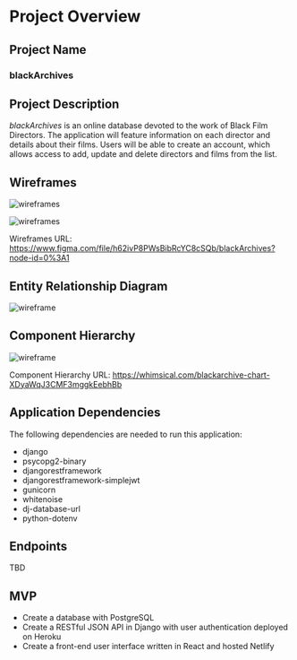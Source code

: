 # Project Overview

## Project Name

<h3><strong>blackArchives</strong></h3>

## Project Description

<em>blackArchives</em> is an online database devoted to the work of Black Film Directors. The application will feature information on each director and details about their films. Users will be able to create an account, which allows access to add, update and delete directors and films from the list.

## Wireframes

![wireframes](https://res.cloudinary.com/kacloud20/image/upload/v1643061990/Project%204/Screen_Shot_2022-01-24_at_5.06.17_PM_lmxkkb.png)

![wireframes](https://res.cloudinary.com/kacloud20/image/upload/v1643060923/Project%204/Screen_Shot_2022-01-24_at_4.48.31_PM_yeevkw.png)

Wireframes URL: https://www.figma.com/file/h62ivP8PWsBibRcYC8cSQb/blackArchives?node-id=0%3A1

## Entity Relationship Diagram

![wireframe](https://res.cloudinary.com/kacloud20/image/upload/v1643052545/Project%204/untitled_2_ndtofd.png)

## Component Hierarchy

![wireframe](https://res.cloudinary.com/kacloud20/image/upload/v1643064832/Project%204/blackarchive_chart_2x_skokre.png)

Component Hierarchy URL: https://whimsical.com/blackarchive-chart-XDyaWqJ3CMF3mggkEebhBb

## Application Dependencies

The following dependencies are needed to run this application:

- django
- psycopg2-binary
- djangorestframework
- djangorestframework-simplejwt
- gunicorn
- whitenoise
- dj-database-url
- python-dotenv

## Endpoints

TBD

## MVP

- Create a database with PostgreSQL
- Create a RESTful JSON API in Django with user authentication deployed on Heroku
- Create a front-end user interface written in React and hosted Netlify

